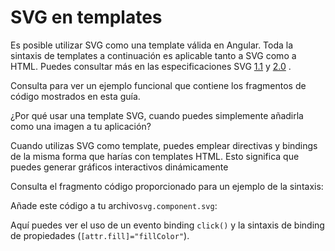 # SVG en templates

Es posible utilizar SVG como una template válida en Angular. Toda la sintaxis de templates a continuación es aplicable tanto a SVG como a HTML. Puedes consultar más en las especificaciones SVG [1.1](https://www.w3.org/TR/SVG11/) y [2.0](https://www.w3.org/TR/SVG2/) .

<div class="alert is-helpful">

Consulta <live-example name="template-syntax"></live-example> para ver un ejemplo funcional que contiene los fragmentos de código mostrados en esta guía. </div>

¿Por qué usar una template SVG, cuando puedes simplemente añadirla como una imagen a tu aplicación? 

Cuando utilizas SVG como template, puedes emplear directivas y bindings de la misma forma que harías con templates HTML. Esto significa que puedes generar gráficos interactivos dinámicamente

Consulta el fragmento código  proporcionado para un ejemplo de la sintaxis:

<code-example path="template-syntax/src/app/svg.component.ts" header="src/app/svg.component.ts"></code-example>

Añade este código a tu archivo`svg.component.svg`:

<code-example path="template-syntax/src/app/svg.component.svg" header="src/app/svg.component.svg"></code-example>

Aquí puedes ver el uso de un evento binding `click()` y la sintaxis de binding de propiedades (`[attr.fill]="fillColor"`).
